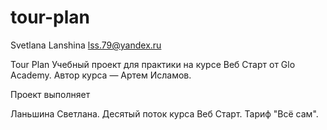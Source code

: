 # tour-plan

Svetlana Lanshina lss.79@yandex.ru

Tour Plan
Учебный проект для практики на курсе Веб Старт от Glo Academy. Автор курса — Артем Исламов.

Проект выполняет

Ланьшина Светлана. Десятый поток курса Веб Старт. Тариф "Всё сам".
